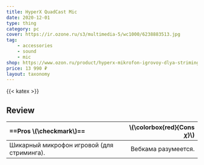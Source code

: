 ```yaml
---
title: HyperX QuadCast Mic
date: 2020-12-01
type: thing
category: pc
cover: https://ir.ozone.ru/s3/multimedia-5/wc1000/6238883513.jpg
tag:
    - accessories
    - sound
    - mic
shop: https://www.ozon.ru/product/hyperx-mikrofon-igrovoy-dlya-striminga-quadcast-chernyy-krasnyy-1129091478/
price: 13 990 ₽
layout: taxonomy
---
```



{{< katex >}}

## Review

| ==Pros \\(\checkmark\\)==                  | \\(\colorbox{red}{Cons $\chi$}\\) |
| :----------------------------------------- | --------------------------------: |
| Шикарный микрофон игровой (для стриминга). |               Вебкама разумеется. |
